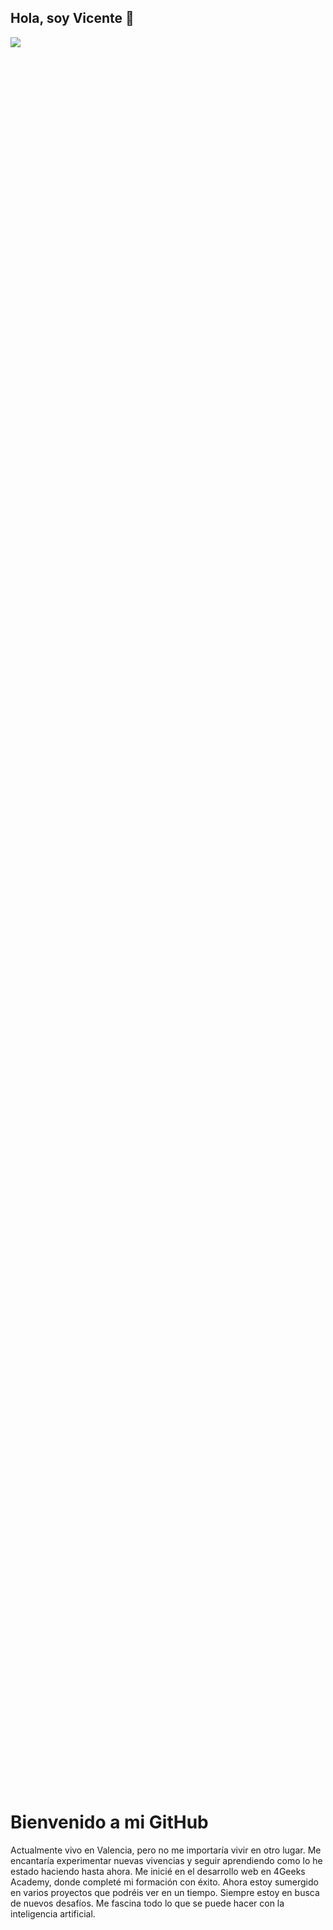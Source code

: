 ## Hola, soy Vicente 👋
<div class="d-flex justify-content-center align-items-center" style="height: 100vh;">
    <div class="container">
        <div class="row">
            <div class="col d-flex justify-content-center align-items-center" style="height: 70vh; position: relative;">
                <img src="https://media.giphy.com/media/IfkTHnMsMxslKQkLPq/giphy.gif" style="max-width: 100%; max-height: 100%; position: absolute;" frameBorder="0" class="giphy-embed" allowFullScreen>
            </div>
        </div>
        <div class="row">
            <div class="col">
                <h1> Bienvenido a mi GitHub </h1>
                <p>Actualmente vivo en Valencia, pero no me importaría vivir en otro lugar. Me encantaría experimentar nuevas vivencias y seguir aprendiendo como lo he estado haciendo hasta ahora. Me inicié en el desarrollo web en 4Geeks Academy, donde completé mi formación con éxito. Ahora estoy sumergido en varios proyectos que podréis ver en un tiempo. Siempre estoy en busca de nuevos desafíos. Me fascina todo lo que se puede hacer con la inteligencia artificial.</p>
            </div>
        </div>
    </div>
</div>
<!--
**Seeent/Seeent** is a ✨ _special_ ✨ repository because its `README.md` (this file) appears on your GitHub profile.

Here are some ideas to get you started:

- 🔭 I’m currently working on ...
- 🌱 I’m currently learning ...
- 👯 I’m looking to collaborate on ...
- 🤔 I’m looking for help with ...
- 💬 Ask me about ...
- 📫 How to reach me: ...
- 😄 Pronouns: ...
- ⚡ Fun fact: ...
-->
